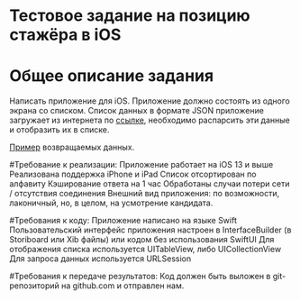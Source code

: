 # Тестовое задание на позицию стажёра в iOS
# Общее описание задания

Написать приложение для iOS. Приложение должно состоять из одного экрана со списком. Список данных в формате JSON приложение загружает из интернета по [ссылке]([url](https://run.mocky.io/v3/1d1cb4ec-73db-4762-8c4b-0b8aa3cecd4c)), необходимо распарсить эти данные и отобразить их в списке.

[Пример]([url](https://github.com/avito-tech/ios-trainee-problem-2021/blob/main/response_example.json)) возвращаемых данных.

#Требование к реализации:
Приложение работает на iOS 13 и выше
Реализована поддержка iPhone и iPad
Список отсортирован по алфавиту
Кэширование ответа на 1 час
Обработаны случаи потери сети / отсутствия соединения
Внешний вид приложения: по возможности, лаконичный, но, в целом, на усмотрение кандидата.

#Требования к коду:
Приложение написано на языке Swift
Пользовательский интерфейс приложения настроен в InterfaceBuilder (в Storiboard или Xib файлы) или кодом без использования SwiftUI
Для отображения списка используется UITableView, либо UICollectionView
Для запроса данных используется URLSession

#Требования к передаче результатов:
Код должен быть выложен в git-репозиторий на github.com и отправлен нам.
